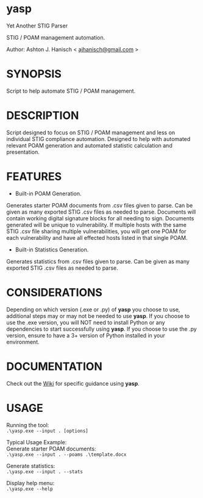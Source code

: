 # **yasp**  
Yet Another STIG Parser  
  
STIG / POAM management automation.  

Author: Ashton J. Hanisch < <ajhanisch@gmail.com> >  
  
# **SYNOPSIS**  
Script to help automate STIG / POAM management.

# **DESCRIPTION**  
Script designed to focus on STIG / POAM management and less on individual STIG compliance automation. Designed to help with automated relevant POAM generation and automated statistic calculation and presentation.

# **FEATURES**  
* Built-in POAM Generation. 
  
Generates starter POAM documents from .csv files given to parse. Can be given as many exported STIG .csv files as needed to parse. Documents will contain working digital signature blocks for all needing to sign. Documents generated will be unique to vulnerability. If multiple hosts with the same STIG .csv file sharing multiple vulnerabilities, you will get one POAM for each vulnerability and have all effected hosts listed in that single POAM.  

* Built-in Statistics Generation.  
  
Generates statistics from .csv files given to parse. Can be given as many exported STIG .csv files as needed to parse.  

# **CONSIDERATIONS**  
Depending on which version (.exe or .py) of **yasp** you choose to use, additional steps may or may not be needed to use **yasp**. If you choose to use the .exe version, you will NOT need to install Python or any dependencies to start successfully using **yasp**. If you choose to use the .py version, ensure to have a 3+ version of Python installed in your environment.
  
# **DOCUMENTATION**  
Check out the [Wiki](https://github.com/ajhanisch/yet-another-stig-parser/wiki) for specific guidance using **yasp**.  

# **USAGE**  
Running the tool:  
`.\yasp.exe --input . [options]`   
  
Typical Usage Example:  
Generate starter POAM documents:  
`.\yasp.exe --input . --poams .\template.docx`  
  
Generate statistics:  
`.\yasp.exe --input . --stats`  
  
Display help menu:  
`.\yasp.exe --help`  
